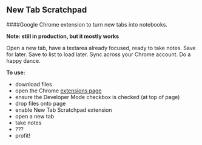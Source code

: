 ## New Tab Scratchpad

####Google Chrome extension to turn new tabs into notebooks.

**Note: still in production, but it mostly works**

Open a new tab, have a textarea already focused, ready to take notes. Save for later. Save to  list to load later. Sync across your Chrome account. Do a happy dance.

**To use:**
* download files
* open the Chrome [extensions page](chrome://extensions/)
* ensure the Developer Mode checkbox is checked (at top of page)
* drop files onto page
* enable New Tab Scratchpad extension
* open a new tab
* take notes
* ???
* profit!
